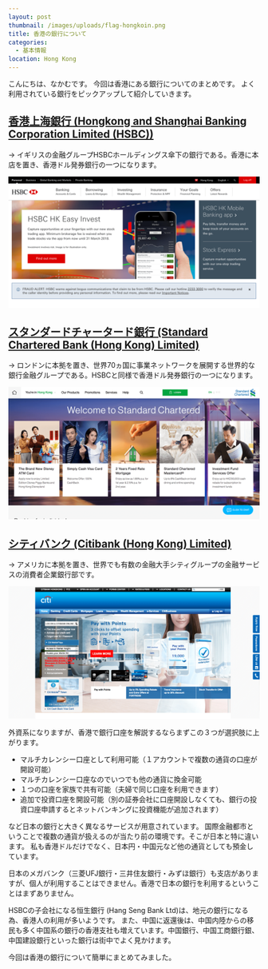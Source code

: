 ```yaml
---
layout: post
thumbnail: /images/uploads/flag-hongkoin.png
title: 香港の銀行について
categories:
  - 基本情報
location: Hong Kong
---
```

こんにちは、なかむです。
今回は香港にある銀行についてのまとめです。
よく利用されている銀行をピックアップして紹介していきます。

## [香港上海銀行 (Hongkong and Shanghai Banking Corporation Limited (HSBC))](https://www.hsbc.com.hk/)

→ イギリスの金融グループHSBCホールディングス傘下の銀行である。香港に本店を置き、香港ドル発券銀行の一つになります。

![HSBC](/images/uploads/hk_photo_hsbc_20180210.png)



## [スタンダードチャータード銀行 (Standard Chartered Bank (Hong Kong) Limited)](https://www.sc.com/hk/)

→ ロンドンに本拠を置き、世界70ヵ国に事業ネットワークを展開する世界的な銀行金融グループである。HSBCと同様で香港ドル発券銀行の一つになります。

![スタンダードチャーター](/images/uploads/hk_photo_standard_20180210.png)



## [シティバンク (Citibank (Hong Kong) Limited)](https://www.citibank.com.hk/portal/home_english/hkcb_Home.htm)

→ アメリカに本拠を置き、世界でも有数の金融大手シティグループの金融サービスの消費者企業銀行部です。

![シティバンク](/images/uploads/hk_photo_citybank_20180210.png)



外資系になりますが、香港で銀行口座を解説するならまずこの３つが選択肢に上がります。

* マルチカレンシー口座として利用可能（１アカウントで複数の通貨の口座が開設可能）
* マルチカレンシー口座なのでいつでも他の通貨に換金可能
* １つの口座を家族で共有可能（夫婦で同じ口座を利用できます）
* 追加で投資口座を開設可能（別の証券会社に口座開設しなくても、銀行の投資口座申請するとネットバンキングに投資機能が追加されます）

など日本の銀行と大きく異なるサービスが用意されています。
国際金融都市ということで複数の通貨が扱えるのが当たり前の環境です。そこが日本と特に違います。
私も香港ドルだけでなく、日本円・中国元など他の通貨としても預金しています。

日本のメガバンク（三菱UFJ銀行・三井住友銀行・みずほ銀行）も支店がありますが、個人が利用することはできません。香港で日本の銀行を利用するということはまずありません。

HSBCの子会社になる恒生銀行 (Hang Seng Bank Ltd)は、地元の銀行になる為、香港人の利用が多いようです。
また、中国に返還後は、中国内陸からの移民も多く中国系の銀行の香港支社も増えています。中国銀行、中国工商銀行銀、中国建設銀行といった銀行は街中でよく見かけます。

今回は香港の銀行について簡単にまとめてみました。
